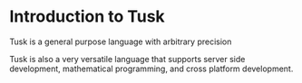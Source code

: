 # Introduction to Tusk

Tusk is a general purpose language with arbitrary precision

Tusk is also a very versatile language that supports server side development, mathematical programming, and cross platform development.
